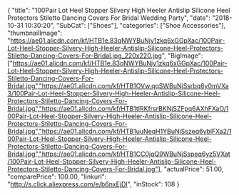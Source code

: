 {
	"title": "100Pair  Lot Heel Stopper Silvery High Heeler Antislip Silicone Heel Protectors Stiletto Dancing Covers For Bridal Wedding Party",
	"date": "2018-10-31 10:30:20",
	"SubCat": ["Shoes"],
	"categories": ["Shoe Accessories"],
	"thumbnailImage": "https://ae01.alicdn.com/kf/HTB1e.83qNWYBuNjy1zkq6xGGpXac/100Pair-Lot-Heel-Stopper-Silvery-High-Heeler-Antislip-Silicone-Heel-Protectors-Stiletto-Dancing-Covers-For-Bridal.jpg_220x220.jpg",
	"BigImage": ["https://ae01.alicdn.com/kf/HTB1e.83qNWYBuNjy1zkq6xGGpXac/100Pair-Lot-Heel-Stopper-Silvery-High-Heeler-Antislip-Silicone-Heel-Protectors-Stiletto-Dancing-Covers-For-Bridal.jpg","https://ae01.alicdn.com/kf/HTB1OVw.qqSWBuNjSsrbq6y0mVXa3/100Pair-Lot-Heel-Stopper-Silvery-High-Heeler-Antislip-Silicone-Heel-Protectors-Stiletto-Dancing-Covers-For-Bridal.jpg","https://ae01.alicdn.com/kf/HTB1tIRKfrsrBKNjSZFpq6AXhFXaO/100Pair-Lot-Heel-Stopper-Silvery-High-Heeler-Antislip-Silicone-Heel-Protectors-Stiletto-Dancing-Covers-For-Bridal.jpg","https://ae01.alicdn.com/kf/HTB1uuNeqH1YBuNjSszeq6yblFXa2/100Pair-Lot-Heel-Stopper-Silvery-High-Heeler-Antislip-Silicone-Heel-Protectors-Stiletto-Dancing-Covers-For-Bridal.jpg","https://ae01.alicdn.com/kf/HTB1CC0jqQ9WBuNjSspeq6yz5VXat/100Pair-Lot-Heel-Stopper-Silvery-High-Heeler-Antislip-Silicone-Heel-Protectors-Stiletto-Dancing-Covers-For-Bridal.jpg"],
	"actualPrice": 51.00,
	"comparePrice": 100.00,
	"linkurl": "http://s.click.aliexpress.com/e/b6nxEjDI",
	"inStock": 108
}
